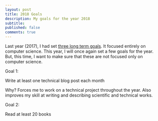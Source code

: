 ```yaml
---
layout: post
title: 2018 Goals
description: My goals for the year 2018
subtitle:
published: false
comments: true
---
```


Last year (2017), I had set <a href="" target="blank">three long term goals</a>.
It focused entirely on computer science. This year, I will once again set a few goals for the year.
But, this time, I want to make sure that these are not focused only on computer science.

Goal 1:

Write at least one technical blog post each month

Why? Forces me to work on a technical project throughout the year.
Also improves my skill at writing and describing scientific and technical works.

Goal 2:

Read at least 20 books
